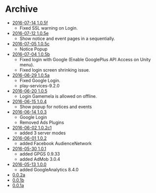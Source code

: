# Archive

* [2016-07-14 1.0.5f](https://github.com/gamemela/GamemelaSDK/raw/1.0.5f/unity/gamemela-unity-sdk.unitypackage)
  * Fixed SSL warning on Login.
* [2016-07-12 1.0.5e](https://github.com/gamemela/GamemelaSDK/raw/1.0.5e/unity/gamemela-unity-sdk.unitypackage)
  * Show notice and event pages in a sequentially.
* [2016-07-05 1.0.5c](https://github.com/gamemela/GamemelaSDK/raw/1.0.5/unity/gamemela-unity-sdk-1.0.5c.unitypackage)
  * Notice Popup
* [2016-07-04 1.0.5b](https://github.com/gamemela/GamemelaSDK/raw/1.0.5/unity/gamemela-unity-sdk-1.0.5b.unitypackage)
  * Fixed login with Google (Enable GooglePlus API Access on Unity menu).
  * Fixed login screen shrinking issue.
* [2016-06-29 1.0.5a](https://github.com/gamemela/GamemelaSDK/raw/1.0.5/unity/gamemela-unity-sdk-1.0.5a.unitypackage)
  * Fixed Google Login.
  * play-services-9.2.0
* [2016-06-20 1.0.5](https://github.com/gamemela/GamemelaSDK/raw/1.0.5/unity/gamemela-unity-sdk-1.0.5.unitypackage)
  * Login Gamemela is allowed on offline.
* [2016-06-15 1.0.4](https://github.com/gamemela/GamemelaSDK/raw/1.0.5/unity/gamemela-unity-sdk-1.0.4.unitypackage)
  * Show popup for notices and events
* [2016-06-14 1.0.3](https://github.com/gamemela/GamemelaSDK/raw/1.0.5/unity/gamemela-unity-sdk-1.0.3.unitypackage)
  * Google Login
  * Removed Ads Plugins
* [2016-06-02 1.0.2c1](https://github.com/gamemela/GamemelaSDK/raw/1.0.5/unity/gamemela-unity-sdk-1.0.2c1.unitypackage)
  * added 3 server modes
* [2016-06-01 1.0.2](https://github.com/gamemela/GamemelaSDK/raw/1.0.5/unity/gamemela-unity-sdk-1.0.2.unitypackage)
  * added Facebook AudienceNetwork
* [2016-05-30 1.0.1](https://github.com/gamemela/GamemelaSDK/raw/1.0.5/unity/gamemela-unity-sdk-1.0.1.unitypackage)
  * added GPGS 0.9.33
  * added AdMob 3.0.4
* [2016-05-13 1.0.0](https://github.com/gamemela/GamemelaSDK/raw/1.0.5/unity/gamemela-unity-sdk-1.0.0.unitypackage)
  * added GoogleAnalytics 8.4.0
* [0.0.2a](https://github.com/gamemela/GamemelaSDK/raw/1.0.5/unity/gamemela-unity-sdk-0.0.2a.unitypackage)
* [0.0.1b](https://github.com/gamemela/GamemelaSDK/raw/1.0.5/unity/gamemela-unity-sdk-0.0.1b.unitypackage)
* [0.0.1a](https://github.com/gamemela/GamemelaSDK/raw/1.0.5/unity/gamemela-unity-sdk-0.0.1a.unitypackage)
